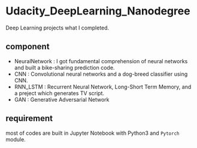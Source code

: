 # Udacity_DeepLearning_Nanodegree

Deep Learning projects what I completed.

## component
- NeuralNetwork : I got fundamental comprehension of neural networks and built a bike-sharing prediction code.
- CNN : Convolutional neural networks and a dog-breed classifier using CNN.
- RNN_LSTM : Recurrent Neural Network, Long-Short Term Memory, and a preject which generates TV script.
- GAN : Generative Adversarial Network

## requirement
most of codes are built in Jupyter Notebook with Python3 and `Pytorch` module.
